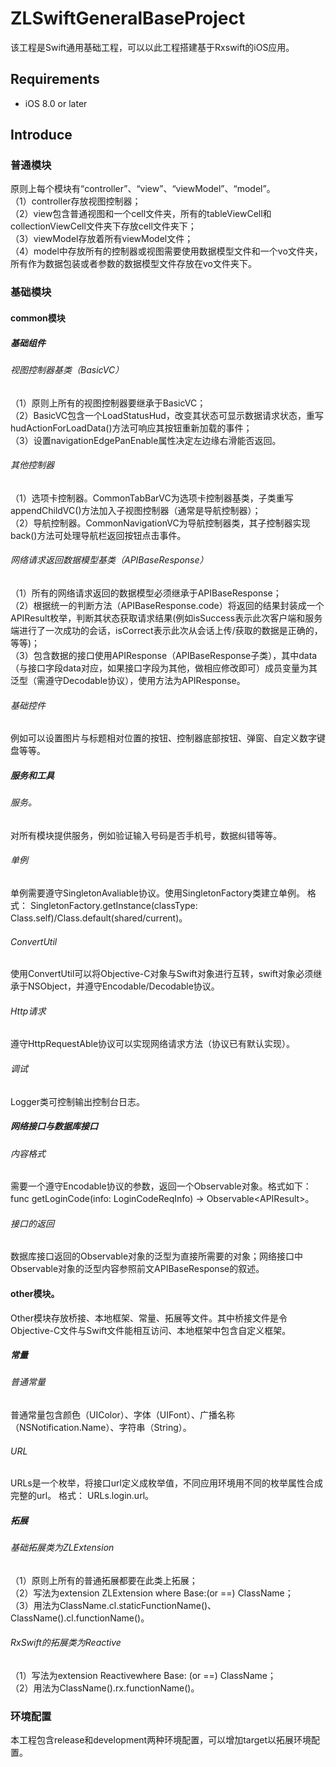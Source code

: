 # ZLSwiftGeneralBaseProject
该工程是Swift通用基础工程，可以以此工程搭建基于Rxswift的iOS应用。

## Requirements

- iOS 8.0 or later

## Introduce

### 普通模块
原则上每个模块有“controller”、“view”、“viewModel”、“model”。  
（1）controller存放视图控制器；  
（2）view包含普通视图和一个cell文件夹，所有的tableViewCell和collectionViewCell文件夹下存放cell文件夹下；  
（3）viewModel存放着所有viewModel文件；  
（4）model中存放所有的控制器或视图需要使用数据模型文件和一个vo文件夹，所有作为数据包装或者参数的数据模型文件存放在vo文件夹下。
### 基础模块
#### common模块
##### 基础组件
###### 视图控制器基类（BasicVC）
（1）原则上所有的视图控制器要继承于BasicVC；  
（2）BasicVC包含一个LoadStatusHud，改变其状态可显示数据请求状态，重写hudActionForLoadData()方法可响应其按钮重新加载的事件；  
（3）设置navigationEdgePanEnable属性决定左边缘右滑能否返回。  
###### 其他控制器
（1）选项卡控制器。CommonTabBarVC为选项卡控制器基类，子类重写appendChildVC()方法加入子视图控制器（通常是导航控制器）；  
（2）导航控制器。CommonNavigationVC为导航控制器类，其子控制器实现back()方法可处理导航栏返回按钮点击事件。  
###### 网络请求返回数据模型基类（APIBaseResponse）
（1）所有的网络请求返回的数据模型必须继承于APIBaseResponse；  
（2）根据统一的判断方法（APIBaseResponse.code）将返回的结果封装成一个APIResult枚举，判断其状态获取请求结果(例如isSuccess表示此次客户端和服务端进行了一次成功的会话，isCorrect表示此次从会话上传/获取的数据是正确的，等等)；  
（3）包含数据的接口使用APIResponse（APIBaseResponse子类），其中data（与接口字段data对应，如果接口字段为其他，做相应修改即可）成员变量为其泛型（需遵守Decodable协议），使用方法为APIResponse<Class>。  
###### 基础控件
例如可以设置图片与标题相对位置的按钮、控制器底部按钮、弹窗、自定义数字键盘等等。
##### 服务和工具
###### 服务。
对所有模块提供服务，例如验证输入号码是否手机号，数据纠错等等。
###### 单例
单例需要遵守SingletonAvaliable协议。使用SingletonFactory类建立单例。
格式：
SingletonFactory.getInstance(classType: Class.self)/Class.default(shared/current)。
###### ConvertUtil
使用ConvertUtil可以将Objective-C对象与Swift对象进行互转，swift对象必须继承于NSObject，并遵守Encodable/Decodable协议。
###### Http请求
遵守HttpRequestAble协议可以实现网络请求方法（协议已有默认实现）。
###### 调试
Logger类可控制输出控制台日志。
##### 网络接口与数据库接口
###### 内容格式
需要一个遵守Encodable协议的参数，返回一个Observable对象。格式如下：
func getLoginCode(info: LoginCodeReqInfo) -> Observable<APIResult<APIBaseResponse>>。
###### 接口的返回
数据库接口返回的Observable对象的泛型为直接所需要的对象；网络接口中Observable对象的泛型内容参照前文APIBaseResponse的叙述。
#### other模块。
Other模块存放桥接、本地框架、常量、拓展等文件。其中桥接文件是令Objective-C文件与Swift文件能相互访问、本地框架中包含自定义框架。
##### 常量
###### 普通常量
普通常量包含颜色（UIColor）、字体（UIFont）、广播名称（NSNotification.Name）、字符串（String）。
###### URL
URLs是一个枚举，将接口url定义成枚举值，不同应用环境用不同的枚举属性合成完整的url。
格式：
URLs.login.url。
##### 拓展
###### 基础拓展类为ZLExtension
（1）原则上所有的普通拓展都要在此类上拓展；  
（2）写法为extension ZLExtension where Base:(or ==) ClassName；  
（3）用法为ClassName.cl.staticFunctionName()、ClassName().cl.functionName()。  
###### RxSwift的拓展类为Reactive
（1）写法为extension Reactivewhere Base: (or ==) ClassName；  
（2）用法为ClassName().rx.functionName()。  
### 环境配置
本工程包含release和development两种环境配置，可以增加target以拓展环境配置。  
